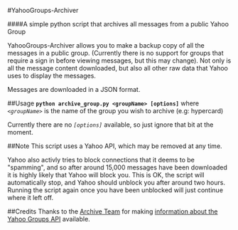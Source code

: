 #YahooGroups-Archiver

####A simple python script that archives all messages from a public Yahoo Group

YahooGroups-Archiver allows you to make a backup copy of all the messages in a public group. (Currently there is no support for groups that require a sign in before viewing messages, but this may change). Not only is all the message content downloaded, but also all other raw data that Yahoo uses to display the messages.

Messages are downloaded in a JSON format.

##Usage
**`python archive_group.py <groupName> [options]`**
where *`<groupName>`* is the name of the group you wish to archive (e.g: hypercard)

Currently there are no *`[options]`* available, so just ignore that bit at the moment.

##Note
This script uses a Yahoo API, which may be removed at any time.

Yahoo also activly tries to block connections that it deems to be "spamming", and so after around 15,000 messages have been downloaded it is highly likely that Yahoo will block you. This is OK, the script will automatically stop, and Yahoo should unblock you after around two hours. Running the script again once you have been unblocked will just continue where it left off.

##Credits
Thanks to the [Archive Team](http://archiveteam.org/) for making [information about the Yahoo Groups API](http://www.archiveteam.org/index.php?title=Yahoo!_Groups) available.
